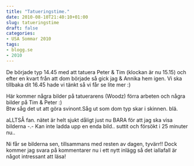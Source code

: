 ```yaml
---
title: "Tatueringstime."
date: 2010-08-10T21:40:10+01:00
slug: tatueringstime
draft: false
categories:
- USA Sommar 2010
tags:
- blogg.se
- 2010
---
```

De började typ 14.45 med att tatuera Peter & Tim (klockan är nu 15.15) och efter en kvart från att dom började så gick jag & Annika hem igen. Vi ska tillbaka dit 16.45 hade vi tänkt så vi får se lite mer :)  
  
Här kommer några bilder på tatuerarens (Woodz) förra arbeten och några bilder på Tim & Peter :)  
Btw såg det ut att göra svinont.Såg ut som dom typ skar i skinnen. blä.  
  
  
aLLTSÅ fan. nätet är helt sjukt dåligt just nu BARA för att jag ska visa bilderna -.- Kan inte ladda upp en enda bild.. suttit och försökt i 25 minuter nu..  
  
Ni får se bilderna sen, tillsammans med resten av dagen, tyvärr!! Dock kommer jag svara på kommentarer nu i ett nytt inlägg så det iallafall är något intressant att läsa!